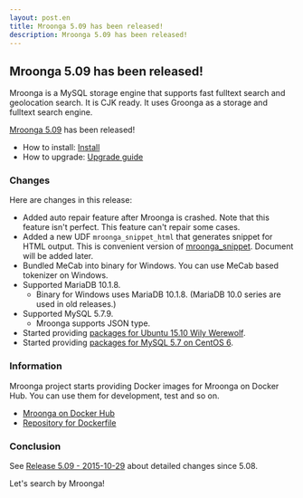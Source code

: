 ```yaml
---
layout: post.en
title: Mroonga 5.09 has been released!
description: Mroonga 5.09 has been released!
---
```


## Mroonga 5.09 has been released!

Mroonga is a MySQL storage engine that supports fast fulltext search and geolocation search. It is CJK ready. It uses Groonga as a storage and fulltext search engine.

[Mroonga 5.09](/docs/news.html#release-5-09) has been released!

* How to install: [Install](/docs/install.html)
* How to upgrade: [Upgrade guide](/docs/upgrade.html)

### Changes

Here are changes in this release:

  * Added auto repair feature after Mroonga is crashed. Note that this feature isn't perfect. This feature can't repair some cases.
  * Added a new UDF `mroonga_snippet_html` that generates snippet for HTML output. This is convenient version of [mroonga_snippet](/docs/reference/udf/mroonga_snippet.html). Document will be added later.
  * Bundled MeCab into binary for Windows. You can use MeCab based tokenizer on Windows.
  * Supported MariaDB 10.1.8.
    * Binary for Windows uses MariaDB 10.1.8. (MariaDB 10.0 series are used in old releases.)
  * Supported MySQL 5.7.9.
    * Mroonga supports JSON type.
  * Started providing [packages for Ubuntu 15.10 Wily Werewolf](/docs/install/ubuntu.html).
  * Started providing [packages for MySQL 5.7 on CentOS 6](/docs/install/centos.html#centos-7-oracle-57).

### Information

Mroonga project starts providing Docker images for Mroonga on Docker Hub. You can use them for development, test and so on.

  * [Mroonga on Docker Hub](https://hub.docker.com/r/groonga/mroonga/)
  * [Repository for Dockerfile](https://github.com/mroonga/docker/)

### Conclusion

See [Release 5.09 - 2015-10-29](/docs/news.html#release-5-09) about detailed changes since 5.08.

Let's search by Mroonga!
